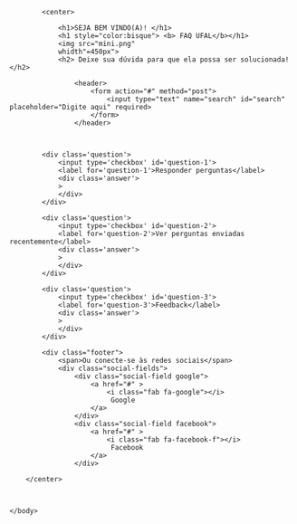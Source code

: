 <!DOCTYPE.html>
<html>
    <head>
        <meta charset="UTF-8" />
        <title>BUSCAR DÚVIDAS</title>
        <link rel="stylesheet" href="estilo1.css" >
    </head>
    <body>
        
           
            <center>
                
                <h1>SEJA BEM VINDO(A)! </h1>
                <h1 style="color:bisque"> <b> FAQ UFAL</b></h1> 
                <img src="mini.png"
                whidth"=450px">
                <h2> Deixe sua dúvida para que ela possa ser solucionada!</h2>
                
                    <header>
                        <form action="#" method="post">
                            <input type="text" name="search" id="search" placeholder="Digite aqui" required>
                        </form>
                    </header>
                
            

            <div class='question'>
                <input type='checkbox' id='question-1'>
                <label for='question-1'>Responder perguntas</label>
                <div class='answer'>
                >
                </div>
            </div>

            <div class='question'>
                <input type='checkbox' id='question-2'>
                <label for='question-2'>Ver perguntas enviadas recentemente</label>
                <div class='answer'>
                >
                </div>
            </div>

            <div class='question'>
                <input type='checkbox' id='question-3'>
                <label for='question-3'>Feedback</label>
                <div class='answer'>
                >
                </div>
            </div>

            <div class="footer">
                <span>Ou conecte-se às redes sociais</span>
                <div class="social-fields">
                    <div class="social-field google">
                        <a href="#" >
                            <i class="fab fa-google"></i>
                             Google
                        </a>
                    </div>
                    <div class="social-field facebook">
                        <a href="#" >
                            <i class="fab fa-facebook-f"></i>
                             Facebook
                        </a>
                    </div>
        
        </center>
           

    
    </body>
</html>
